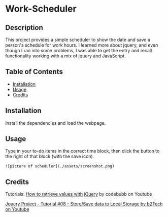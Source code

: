 # Work-Scheduler

## Description
This project provides a simple scheduler to show the date and save a person's schedule for work hours.
I learned more about jquery, and even though I ran into some problems, I  was able to get the entry and recall functionality working with a mix of jquery and JavaScript.

## Table of Contents
- [Installation](#installation)
- [Usage](#usage)
- [Credits](#credits)

## Installation
Install the dependencies and load the webpage.

## Usage
Type in your to-do items in the correct time block, then click the button to the right of that block (with the save icon).

    ![picture of scheduler](./assets/screenshot.png)
## Credits
Tutorials: 
<a href=https://youtu.be/mg2PHGHPFlU>How to retrieve values with jQuery</a> by codebubb on Youtube

<a href=https://youtu.be/d4b7iuc3mzI>Jquery Project - Tutorial #08 - Store/Save data to Local Storage by b2Tech on Youtube</a>
